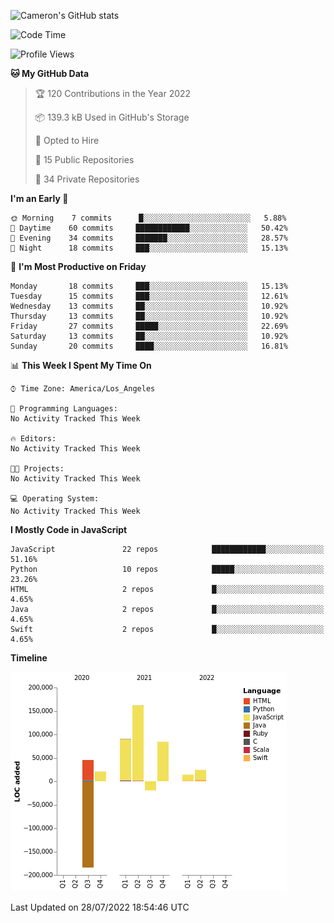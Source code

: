 ![Cameron's GitHub stats](https://github-readme-stats.vercel.app/api?username=gouldcs&show_icons=true&theme=great-gatsby&show_icons=true&count_private=true)


<!--START_SECTION:waka-->
![Code Time](http://img.shields.io/badge/Code%20Time-0%20secs-blue)

![Profile Views](http://img.shields.io/badge/Profile%20Views-4-blue)

**🐱 My GitHub Data** 

> 🏆 120 Contributions in the Year 2022
 > 
> 📦 139.3 kB Used in GitHub's Storage 
 > 
> 💼 Opted to Hire
 > 
> 📜 15 Public Repositories 
 > 
> 🔑 34 Private Repositories  
 > 
**I'm an Early 🐤** 

```text
🌞 Morning    7 commits      █░░░░░░░░░░░░░░░░░░░░░░░░   5.88% 
🌆 Daytime    60 commits     ████████████░░░░░░░░░░░░░   50.42% 
🌃 Evening    34 commits     ███████░░░░░░░░░░░░░░░░░░   28.57% 
🌙 Night      18 commits     ███░░░░░░░░░░░░░░░░░░░░░░   15.13%

```
📅 **I'm Most Productive on Friday** 

```text
Monday       18 commits     ███░░░░░░░░░░░░░░░░░░░░░░   15.13% 
Tuesday      15 commits     ███░░░░░░░░░░░░░░░░░░░░░░   12.61% 
Wednesday    13 commits     ██░░░░░░░░░░░░░░░░░░░░░░░   10.92% 
Thursday     13 commits     ██░░░░░░░░░░░░░░░░░░░░░░░   10.92% 
Friday       27 commits     █████░░░░░░░░░░░░░░░░░░░░   22.69% 
Saturday     13 commits     ██░░░░░░░░░░░░░░░░░░░░░░░   10.92% 
Sunday       20 commits     ████░░░░░░░░░░░░░░░░░░░░░   16.81%

```


📊 **This Week I Spent My Time On** 

```text
⌚︎ Time Zone: America/Los_Angeles

💬 Programming Languages: 
No Activity Tracked This Week

🔥 Editors: 
No Activity Tracked This Week

🐱‍💻 Projects: 
No Activity Tracked This Week

💻 Operating System: 
No Activity Tracked This Week

```

**I Mostly Code in JavaScript** 

```text
JavaScript               22 repos            ████████████░░░░░░░░░░░░░   51.16% 
Python                   10 repos            █████░░░░░░░░░░░░░░░░░░░░   23.26% 
HTML                     2 repos             █░░░░░░░░░░░░░░░░░░░░░░░░   4.65% 
Java                     2 repos             █░░░░░░░░░░░░░░░░░░░░░░░░   4.65% 
Swift                    2 repos             █░░░░░░░░░░░░░░░░░░░░░░░░   4.65%

```


**Timeline**

![Chart not found](https://raw.githubusercontent.com/gouldcs/gouldcs/main/charts/bar_graph.png) 


 Last Updated on 28/07/2022 18:54:46 UTC
<!--END_SECTION:waka-->

<!--
**gouldcs/gouldcs** is a ✨ _special_ ✨ repository because its `README.md` (this file) appears on your GitHub profile.

Here are some ideas to get you started:

- 🔭 I’m currently working on ...
- 🌱 I’m currently learning ...
- 👯 I’m looking to collaborate on ...
- 🤔 I’m looking for help with ...
- 💬 Ask me about ...
- 📫 How to reach me: ...
- 😄 Pronouns: ...
- ⚡ Fun fact: ...
-->
